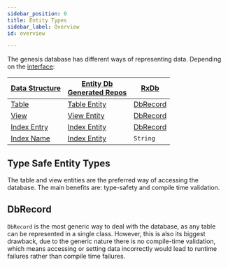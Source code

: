 ```yaml
---
sidebar_position: 0
title: Entity Types
sidebar_label: Overview
id: overview

---
```


The genesis database has different ways of representing data. Depending on the [interface](../../interface/overview):

| [Data Structure](../../../concepts/data-structure/overview) | [Entity Db](../../interface/entity-db) <br/> [Generated Repos](../../interface/generated) | [RxDb](../../interface/rxdb) |
|-------------------------------------------------------------|-------------------------------------------------------------------------------------------|------------------------------|
| [Table](../../../concepts/data-structure/tables)            | [Table Entity](../tables)                                                                 | [DbRecord](../dbrecord)      |
| [View](../../../concepts/data-structure/views)              | [View Entity](../views)                                                                   | [DbRecord](../dbrecord)      |
| [Index Entry](../../../concepts/data-structure/indices)     | [Index Entity](../indices)                                                                | [DbRecord](../dbrecord)      |
| [Index Name](../../../concepts/data-structure/indices)      | [Index Entity](../indices)                                                                | `String`                     |


## Type Safe Entity Types

The table and view entities are the preferred way of accessing the database. The main benefits are: type-safety and 
compile time validation. 

## DbRecord

`DbRecord` is the most generic way to deal with the database, as any table can be represented in a single class. 
However, this is also its biggest drawback, due to the generic nature there is no compile-time validation, which means 
accessing or setting data incorrectly would lead to runtime failures rather than compile time failures.  

